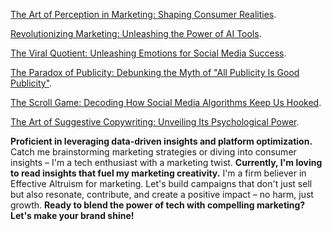 [The Art of Perception in Marketing: Shaping Consumer Realities](./another-page.html).

[Revolutionizing Marketing: Unleashing the Power of AI Tools](./another-page-2.html).

[The Viral Quotient: Unleashing Emotions for Social Media Success](./another-page-3.html).

[The Paradox of Publicity: Debunking the Myth of "All Publicity Is Good Publicity"](./another-page-4.html).

[The Scroll Game: Decoding How Social Media Algorithms Keep Us Hooked](./another-page-5.html).

[The Art of Suggestive Copywriting: Unveiling Its Psychological Power](./another-page-6.html).

**Proficient in leveraging data-driven insights and platform optimization.**
Catch me brainstorming marketing strategies or diving into consumer insights – I'm a tech enthusiast with a marketing twist.
**Currently, I'm loving to read insights that fuel my marketing creativity.**
I'm a firm believer in Effective Altruism for marketing. Let's build campaigns that don't just sell but also resonate, contribute, and create a positive impact – no harm, just growth.
**Ready to blend the power of tech with compelling marketing? Let's make your brand shine!**
